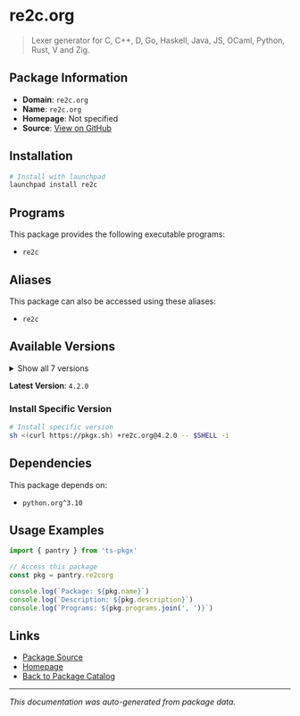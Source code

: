 # re2c.org

> Lexer generator for C, C++, D, Go, Haskell, Java, JS, OCaml, Python, Rust, V and Zig.

## Package Information

- **Domain**: `re2c.org`
- **Name**: `re2c.org`
- **Homepage**: Not specified
- **Source**: [View on GitHub](https://github.com/pkgxdev/pantry/tree/main/projects/re2c.org/package.yml)

## Installation

```bash
# Install with launchpad
launchpad install re2c
```

## Programs

This package provides the following executable programs:

- `re2c`

## Aliases

This package can also be accessed using these aliases:

- `re2c`

## Available Versions

<details>
<summary>Show all 7 versions</summary>

- `4.2.0`, `4.1.0`, `4.0.2`, `4.0.1`, `4.0.0`
- `3.1.0`, `3.0.0`

</details>

**Latest Version**: `4.2.0`

### Install Specific Version

```bash
# Install specific version
sh <(curl https://pkgx.sh) +re2c.org@4.2.0 -- $SHELL -i
```

## Dependencies

This package depends on:

- `python.org^3.10`

## Usage Examples

```typescript
import { pantry } from 'ts-pkgx'

// Access this package
const pkg = pantry.re2corg

console.log(`Package: ${pkg.name}`)
console.log(`Description: ${pkg.description}`)
console.log(`Programs: ${pkg.programs.join(', ')}`)
```

## Links

- [Package Source](https://github.com/pkgxdev/pantry/tree/main/projects/re2c.org/package.yml)
- [Homepage](#)
- [Back to Package Catalog](../package-catalog.md)

---

*This documentation was auto-generated from package data.*
